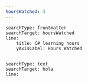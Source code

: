 ```yaml
---
hoursWatched: 3
---
```






```tracker
searchType: frontmatter
searchTarget: hoursWatched
line:
	title: C# learning hours
	yAxisLabel: Hours Watched
	
```

```tracker
searchType: text
searchTarget: hola
line:
```

